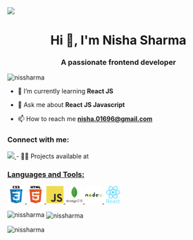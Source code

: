 <img src="https://camo.githubusercontent.com/48ec00ed4c84e771db4a1db90b56352923a8d644452a32b434d68e97006c9337/68747470733a2f2f63686b736b696c6c732e636f6d2f77702d636f6e74656e742f75706c6f6164732f323032302f30342f504e432d416e696d617465642d42616e6e6572732e676966">

<h1 align="center">Hi 👋, I'm Nisha Sharma</h1>
<h3 align="center">A passionate frontend developer</h3>

<p align="left"> <img src="https://komarev.com/ghpvc/?username=nissharma&label=Profile%20views&color=0e75b6&style=flat" alt="nissharma" /> </p>

- 🌱 I’m currently learning **React JS**

- 💬 Ask me about **React JS Javascript**

- 📫 How to reach me **nisha.01696@gmail.com**




<h3 align="left">Connect with me:</h3>
<a href="https://www.linkedin.com/in/nisha-sharma-651a3823a/">
  <img width="30px" src="https://raw.githubusercontent.com/rahuldkjain/github-profile-readme-generator/master/src/images/icons/Social/linked-in-alt.svg">
</a>
- 👨‍💻 Projects available at <a href="https://nissharma.github.io" target='_blank'>


<p align="left">


<h3 align="left">Languages and Tools:</h3>
<p align="left"> <a href="https://www.w3schools.com/css/" target="_blank" rel="noreferrer"> <img src="https://raw.githubusercontent.com/devicons/devicon/master/icons/css3/css3-original-wordmark.svg" alt="css3" width="40" height="40"/> </a> <a href="https://www.w3.org/html/" target="_blank" rel="noreferrer"> <img src="https://raw.githubusercontent.com/devicons/devicon/master/icons/html5/html5-original-wordmark.svg" alt="html5" width="40" height="40"/> </a> <a href="https://developer.mozilla.org/en-US/docs/Web/JavaScript" target="_blank" rel="noreferrer"> <img src="https://raw.githubusercontent.com/devicons/devicon/master/icons/javascript/javascript-original.svg" alt="javascript" width="40" height="40"/> </a> <a href="https://www.mongodb.com/" target="_blank" rel="noreferrer"> <img src="https://raw.githubusercontent.com/devicons/devicon/master/icons/mongodb/mongodb-original-wordmark.svg" alt="mongodb" width="40" height="40"/> </a> <a href="https://nodejs.org" target="_blank" rel="noreferrer"> <img src="https://raw.githubusercontent.com/devicons/devicon/master/icons/nodejs/nodejs-original-wordmark.svg" alt="nodejs" width="40" height="40"/> </a> <a href="https://reactjs.org/" target="_blank" rel="noreferrer"> <img src="https://raw.githubusercontent.com/devicons/devicon/master/icons/react/react-original-wordmark.svg" alt="react" width="40" height="40"/> </a> </p>

<p><img align="left"  src="https://github-readme-stats.vercel.app/api/top-langs?username=nissharma&show_icons=true&locale=en&layout=compact" alt="nissharma" /></p>

<p>&nbsp;<img align="center" src="https://github-readme-stats.vercel.app/api?username=nissharma&show_icons=true&locale=en" alt="nissharma" /></p>

<p><img align="center" src="https://github-readme-streak-stats.herokuapp.com/?user=nissharma&" alt="nissharma" /></p>


<!--
**NISSHARMA/NISSHARMA** is a ✨ _special_ ✨ repository because its `README.md` (this file) appears on your GitHub profile.

Here are some ideas to get you started:

- 🔭 I’m currently working on ...
- 🌱 I’m currently learning ...
- 👯 I’m looking to collaborate on ...
- 🤔 I’m looking for help with ...
- 💬 Ask me about ...
- 📫 How to reach me: ...
- 😄 Pronouns: ...
- ⚡ Fun fact: ...
-->

